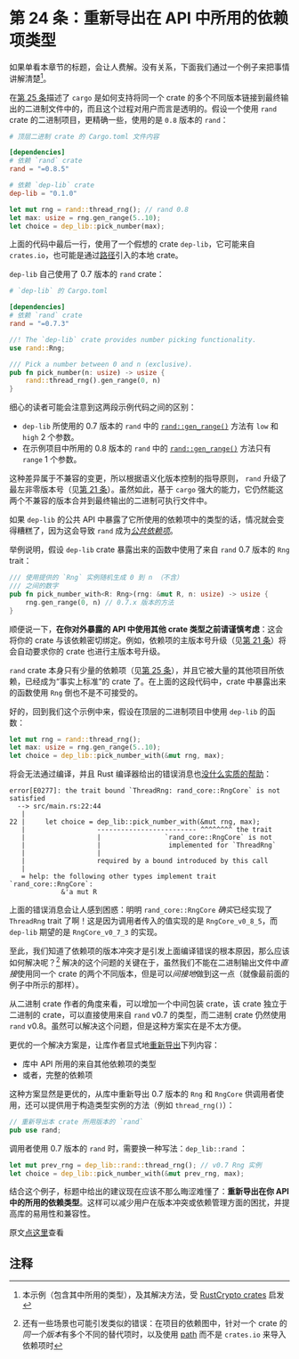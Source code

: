 # 第 24 条：重新导出在 API 中所用的依赖项类型

如果单看本章节的标题，会让人费解。没有关系，下面我们通过一个例子来把事情讲解清楚[^1]。

在[第 25 条][Item 25]描述了 `cargo` 是如何支持将同一个 crate 的多个不同版本链接到最终输出的二进制文件中的，而且这个过程对用户而言是透明的。假设一个使用 `rand` crate 的二进制项目，更精确一些，使用的是 `0.8` 版本的 `rand`：

```toml
# 顶层二进制 crate 的 Cargo.toml 文件内容

[dependencies]
# 依赖 `rand` crate
rand = "=0.8.5"

# 依赖 `dep-lib` crate 
dep-lib = "0.1.0"
```

```rust
let mut rng = rand::thread_rng(); // rand 0.8
let max: usize = rng.gen_range(5..10);
let choice = dep_lib::pick_number(max);
```

上面的代码中最后一行，使用了一个假想的 crate `dep-lib`，它可能来自 `crates.io`，也可能是通过[路径][path mechanism]引入的本地 crate。

 `dep-lib` 自己使用了 0.7 版本的 `rand` crate：

```toml
# `dep-lib` 的 Cargo.toml 

[dependencies]
# 依赖 `rand` crate
rand = "=0.7.3"
```

```rust
//! The `dep-lib` crate provides number picking functionality.
use rand::Rng;

/// Pick a number between 0 and n (exclusive).
pub fn pick_number(n: usize) -> usize {
    rand::thread_rng().gen_range(0, n)
}
```

细心的读者可能会注意到这两段示例代码之间的区别：

- `dep-lib` 所使用的 0.7 版本的 `rand` 中的 [`rand::gen_range()`][rand-gen-range-0.7] 方法有  `low` 和 `high` 2 个参数。
- 在示例项目中所用的 0.8 版本的 `rand` 中的 [`rand::gen_range()`][rand-gen-range-0.8] 方法只有 `range` 1 个参数。

这种差异属于不兼容的变更，所以根据语义化版本控制的指导原则， `rand` 升级了最左非零版本号（见[第 21 条][Item 21]）。虽然如此，基于 `cargo` 强大的能力，它仍然能这两个不兼容的版本合并到最终输出的二进制可执行文件中。

如果 `dep-lib` 的公共 API 中暴露了它所使用的依赖项中的类型的话，情况就会变得糟糕了，因为这会导致 `rand` 成为[*公共依赖项*][public dependency]。

举例说明，假设 `dep-lib` crate 暴露出来的函数中使用了来自 `rand` 0.7 版本的 `Rng` trait：

```rust
/// 使用提供的 `Rng` 实例随机生成 0 到 n （不含）
/// 之间的数字
pub fn pick_number_with<R: Rng>(rng: &mut R, n: usize) -> usize {
    rng.gen_range(0, n) // 0.7.x 版本的方法
}
```

顺便说一下，**在你对外暴露的 API 中使用其他 crate 类型之前请谨慎考虑**：这会将你的 crate 与该依赖密切绑定。例如，依赖项的主版本号升级（见[第 21 条][Item 21]）将会自动要求你的 crate 也进行主版本号升级。

`rand` crate 本身只有少量的依赖项（见[第 25 条][Item 25]），并且它被大量的其他项目所依赖，已经成为“事实上标准”的 crate 了。在上面的这段代码中，crate 中暴露出来的函数使用 `Rng` 倒也不是不可接受的。

好的，回到我们这个示例中来，假设在顶层的二进制项目中使用 `dep-lib` 的函数：

```rust
let mut rng = rand::thread_rng();
let max: usize = rng.gen_range(5..10);
let choice = dep_lib::pick_number_with(&mut rng, max);
```

将会无法通过编译，并且 Rust 编译器给出的错误消息也[没什么实质的帮助][very helpful]：

```
error[E0277]: the trait bound `ThreadRng: rand_core::RngCore` is not satisfied
  --> src/main.rs:22:44
   |
22 |     let choice = dep_lib::pick_number_with(&mut rng, max);
   |                  ------------------------- ^^^^^^^^ the trait
   |                  |                `rand_core::RngCore` is not
   |                  |                 implemented for `ThreadRng`
   |                  |
   |                  required by a bound introduced by this call
   |
   = help: the following other types implement trait `rand_core::RngCore`:
             &'a mut R
```

上面的错误消息会让人感到困惑：明明 `rand_core::RngCore` *确实*已经实现了 `ThreadRng` trait 了啊！这是因为调用者传入的值实现的是 `RngCore_v0_8_5`，而 `dep-lib` 期望的是 `RngCore_v0_7_3` 的实现。

至此，我们知道了依赖项的版本冲突才是引发上面编译错误的根本原因，那么应该如何解决呢？[^2] 解决的这个问题的关键在于，虽然我们不能在二进制输出文件中*直接*使用同一个 crate 的两个不同版本，但是可以*间接地*做到这一点（就像最前面的例子中所示的那样）。

从二进制 crate 作者的角度来看，可以增加一个中间包装 crate，该 crate 独立于二进制的 crate，可以直接使用来自 `rand` v0.7 的类型，而二进制 crate 仍然使用 `rand` v0.8。虽然可以解决这个问题，但是这种方案实在是不太方便。

更优的一个解决方案是，让库作者显式地[重新导出][re-exporting]下列内容：

- 库中 API 所用的来自其他依赖项的类型
- 或者，完整的依赖项

这种方案显然是更优的，从库中重新导出 0.7 版本的 `Rng` 和 `RngCore` 供调用者使用，还可以提供用于构造类型实例的方法（例如 `thread_rng()`）：

```rust
// 重新导出本 crate 所用版本的 `rand`
pub use rand;
```

调用者使用 0.7 版本的 `rand` 时，需要换一种写法：`dep_lib::rand` ：

```rust
let mut prev_rng = dep_lib::rand::thread_rng(); // v0.7 Rng 实例
let choice = dep_lib::pick_number_with(&mut prev_rng, max);
```

结合这个例子，标题中给出的建议现在应该不那么晦涩难懂了：**重新导出在你 API 中的所用的依赖类型**。这样可以减少用户在版本冲突或依赖管理方面的困扰，并提高库的易用性和兼容性。

原文[点这里][original]查看

## 注释

[^1]: 本示例（包含其中所用的类型），及其解决方法，受 [RustCrypto crates] 启发

[^2]: 还有一些场景也可能引发类似的错误：在项目的依赖图中，针对一个 crate 的*同一个版本*有多个不同的替代项时，以及使用 [path][path] 而不是 `crates.io` 来导入依赖项时

<!-- 参考链接 -->

[original]: https://www.lurklurk.org/effective-rust/re-export.html
[RustCrypto crates]: https://docs.rs/signature/1.3.0/signature/index.html#reexports
[Item 21]: ./item21-semver.md
[Item 25]: ./item25-dep-graph.md
[path mechanism]: https://doc.rust-lang.org/cargo/reference/specifying-dependencies.html#specifying-path-dependencies
[rand-gen-range-0.7]: https://docs.rs/rand/0.7.3/rand/trait.Rng.html#method.gen_range
[rand-gen-range-0.8]: https://docs.rs/rand/0.8.5/rand/trait.Rng.html#method.gen_range
[public dependency]: https://rust-lang.github.io/api-guidelines/necessities.html#public-dependencies-of-a-stable-crate-are-stable-c-stable
[very helpful]: https://github.com/rust-lang/rust/issues/22750
[path]: https://doc.rust-lang.org/cargo/reference/specifying-dependencies.html#specifying-path-dependencies
[re-exporting]: https://doc.rust-lang.org/reference/items/use-declarations.html#use-visibility















